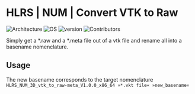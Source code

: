# HLRS | NUM | Convert VTK to Raw
![Architecture](https://img.shields.io/badge/Architecture-x86-green)
![OS](https://img.shields.io/badge/Linux-64Bit-green)
![version](https://img.shields.io/badge/version-1.0.0-green)
![Contributors](https://img.shields.io/badge/HLRS-NUM-blue)

Simply get a \*.raw and a \*.meta file out of a vtk file and rename all into a basename nomenclature.

## Usage
The new basename corresponds to the target nomenclature
```HLRS_NUM_3D_vtk_to_raw-meta_V1.0.0_x86_64 »*.vkt file« »new_basename«```
